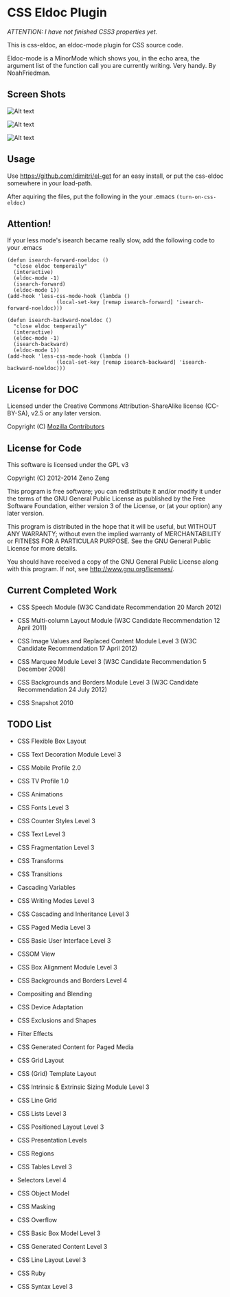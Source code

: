 # CSS Eldoc Plugin

*ATTENTION: I have not finished CSS3 properties yet.*

This is css-eldoc, an eldoc-mode plugin for CSS source code.

Eldoc-mode is a MinorMode which shows you, in the echo area, the argument list of the function call you are currently writing. Very handy. By NoahFriedman. 

## Screen Shots

![Alt text](ss0.png)

![Alt text](ss1.png)

![Alt text](ss2.png)

## Usage

Use https://github.com/dimitri/el-get for an easy install, or put the css-eldoc somewhere in your load-path.

After aquiring the files, put the following in the your .emacs `(turn-on-css-eldoc)`


## Attention!

If your less mode's isearch became really slow, add the following code to your .emacs

```emacs-lisp
(defun isearch-forward-noeldoc ()
  "close eldoc temperaily"
  (interactive)
  (eldoc-mode -1)
  (isearch-forward)
  (eldoc-mode 1))
(add-hook 'less-css-mode-hook (lambda ()
				(local-set-key [remap isearch-forward] 'isearch-forward-noeldoc)))

(defun isearch-backward-noeldoc ()
  "close eldoc temperaily"
  (interactive)
  (eldoc-mode -1)
  (isearch-backward)
  (eldoc-mode 1))
(add-hook 'less-css-mode-hook (lambda ()
				(local-set-key [remap isearch-backward] 'isearch-backward-noeldoc)))
```
   
## License for DOC

Licensed under the Creative Commons Attribution-ShareAlike license (CC-BY-SA), v2.5 or any later version.

Copyright (C) [Mozilla Contributors](https://developer.mozilla.org/en-US/docs/Web/CSS/Reference)

## License for Code

This software is licensed under the GPL v3

Copyright (C) 2012-2014 Zeno Zeng

This program is free software; you can redistribute it and/or modify
it under the terms of the GNU General Public License as published by
the Free Software Foundation, either version 3 of the License, or
(at your option) any later version.

This program is distributed in the hope that it will be useful,
but WITHOUT ANY WARRANTY; without even the implied warranty of
MERCHANTABILITY or FITNESS FOR A PARTICULAR PURPOSE.  See the
GNU General Public License for more details.

You should have received a copy of the GNU General Public License
along with this program.  If not, see <http://www.gnu.org/licenses/>.
   
## Current Completed Work

- CSS Speech Module (W3C Candidate Recommendation 20 March 2012)

- CSS Multi-column Layout Module (W3C Candidate Recommendation 12 April 2011)

- CSS Image Values and Replaced Content Module Level 3 (W3C Candidate Recommendation 17 April 2012)

- CSS Marquee Module Level 3 (W3C Candidate Recommendation 5 December 2008)

- CSS Backgrounds and Borders Module Level 3 (W3C Candidate Recommendation 24 July 2012)

- CSS Snapshot 2010

## TODO List

- CSS Flexible Box Layout

- CSS Text Decoration Module Level 3

- CSS Mobile Profile 2.0

- CSS TV Profile 1.0

- CSS Animations

- CSS Fonts Level 3

- CSS Counter Styles Level 3

- CSS Text Level 3

- CSS Fragmentation Level 3

- CSS Transforms

- CSS Transitions

- Cascading Variables

- CSS Writing Modes Level 3

- CSS Cascading and Inheritance Level 3

- CSS Paged Media Level 3

- CSS Basic User Interface Level 3

- CSSOM View

- CSS Box Alignment Module Level 3

- CSS Backgrounds and Borders Level 4

- Compositing and Blending

- CSS Device Adaptation

- CSS Exclusions and Shapes

- Filter Effects

- CSS Generated Content for Paged Media

- CSS Grid Layout

- CSS (Grid) Template Layout

- CSS Intrinsic & Extrinsic Sizing Module Level 3

- CSS Line Grid

- CSS Lists Level 3

- CSS Positioned Layout Level 3

- CSS Presentation Levels

- CSS Regions

- CSS Tables Level 3

- Selectors Level 4

- CSS Object Model

- CSS Masking

- CSS Overflow

- CSS Basic Box Model Level 3

- CSS Generated Content Level 3

- CSS Line Layout Level 3

- CSS Ruby

- CSS Syntax Level 3
